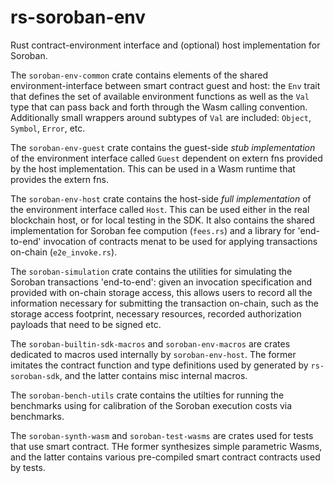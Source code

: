# rs-soroban-env

Rust contract-environment interface and (optional) host implementation for Soroban.

The `soroban-env-common` crate contains elements of the shared environment-interface between smart contract guest and host: the `Env` trait that defines the set of available environment functions as well as the `Val` type that can pass back and forth through the Wasm calling convention. Additionally small wrappers around subtypes of `Val` are included: `Object`, `Symbol`, `Error`, etc.

The `soroban-env-guest` crate contains the guest-side _stub implementation_ of the environment interface called `Guest` dependent on extern fns provided by the host implementation. This can be used in a Wasm runtime that provides the extern fns.

The `soroban-env-host` crate contains the host-side _full implementation_ of the environment interface called `Host`. This can be used either in the real blockchain host, or for local testing in the SDK. It also contains the shared implementation for Soroban fee compution (`fees.rs`) and a library for 'end-to-end' invocation of contracts menat to be used for applying transactions on-chain (`e2e_invoke.rs`).

The `soroban-simulation` crate contains the utilities for simulating the Soroban transactions 'end-to-end': given an invocation specification and provided with on-chain storage access, this allows users to record all the information necessary for submitting the transaction on-chain, such as the storage access footprint, necessary resources, recorded authorization payloads that need to be signed etc.

The `soroban-builtin-sdk-macros` and `soroban-env-macros` are crates dedicated to macros used internally by `soroban-env-host`. The former imitates the contract function and type definitions used by generated by `rs-soroban-sdk`, and the latter contains misc internal macros.

The `soroban-bench-utils` crate contains the utilties for running the benchmarks using for calibration of the Soroban execution costs via benchmarks.

The `soroban-synth-wasm` and `soroban-test-wasms` are crates used for tests that use smart contract. THe former synthesizes simple parametric Wasms, and the latter contains various pre-compiled smart contract contracts used by tests.

